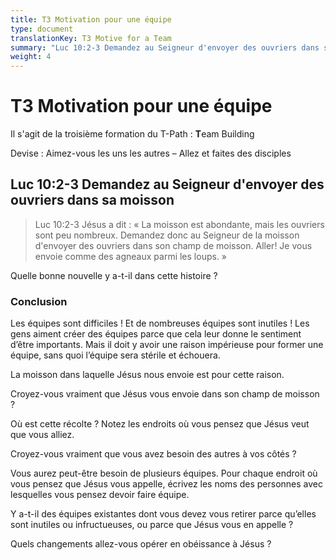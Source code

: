 ```yaml
---
title: T3 Motivation pour une équipe
type: document
translationKey: T3 Motive for a Team
summary: "Luc 10:2-3 Demandez au Seigneur d'envoyer des ouvriers dans sa moisson"
weight: 4
---
```

# T3 Motivation pour une équipe

Il s'agit de la troisième formation du T-Path : **T**eam Building

Devise : Aimez-vous les uns les autres – Allez et faites des disciples

## Luc 10:2-3 Demandez au Seigneur d'envoyer des ouvriers dans sa moisson

>   Luc 10:2-3 Jésus a dit : « La moisson est abondante, mais les ouvriers sont peu nombreux. Demandez donc au Seigneur de la moisson d'envoyer des ouvriers dans son champ de moisson. Aller! Je vous envoie comme des agneaux parmi les loups. »

Quelle bonne nouvelle y a-t-il dans cette histoire ?

### Conclusion

Les équipes sont difficiles ! Et de nombreuses équipes sont inutiles ! Les gens aiment créer des équipes parce que cela leur donne le sentiment d’être importants. Mais il doit y avoir une raison impérieuse pour former une équipe, sans quoi l’équipe sera stérile et échouera.

La moisson dans laquelle Jésus nous envoie est pour cette raison.

Croyez-vous vraiment que Jésus vous envoie dans son champ de moisson ?

Où est cette récolte ? Notez les endroits où vous pensez que Jésus veut que vous alliez.

Croyez-vous vraiment que vous avez besoin des autres à vos côtés ?

Vous aurez peut-être besoin de plusieurs équipes. Pour chaque endroit où vous pensez que Jésus vous appelle, écrivez les noms des personnes avec lesquelles vous pensez devoir faire équipe.

Y a-t-il des équipes existantes dont vous devez vous retirer parce qu’elles sont inutiles ou infructueuses, ou parce que Jésus vous en appelle ?

Quels changements allez-vous opérer en obéissance à Jésus ?


